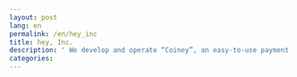 ```yaml
---
layout: post
lang: en
permalink: /en/hey_inc
title: hey, Inc.
description: ' We develop and operate “Coiney”, an easy-to-use payment service, and “STORES.jp”, a tool that enables effortless setup of a full-featured e-commerce site.(Hiring now) '
categories: 
---
```

